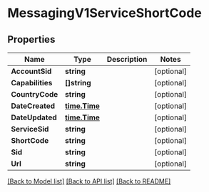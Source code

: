 # MessagingV1ServiceShortCode

## Properties

Name | Type | Description | Notes
------------ | ------------- | ------------- | -------------
**AccountSid** | **string** |  | [optional] 
**Capabilities** | **[]string** |  | [optional] 
**CountryCode** | **string** |  | [optional] 
**DateCreated** | [**time.Time**](time.Time.md) |  | [optional] 
**DateUpdated** | [**time.Time**](time.Time.md) |  | [optional] 
**ServiceSid** | **string** |  | [optional] 
**ShortCode** | **string** |  | [optional] 
**Sid** | **string** |  | [optional] 
**Url** | **string** |  | [optional] 

[[Back to Model list]](../README.md#documentation-for-models) [[Back to API list]](../README.md#documentation-for-api-endpoints) [[Back to README]](../README.md)


